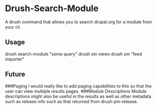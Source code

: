 # Drush-Search-Module
A drush command that allows you to search drupal.org for a module from your cli.

## Usage
drush search-module "some query"
drush sm views
drush sm "feed importer"

## Future
###Paging
I would really like to add paging capabilities to this so that the user can view multiple results pages.
###Module Descriptions
Module descriptions might also be useful in the results as well as other metadata such as release info such as that returned from drush pm-release.
